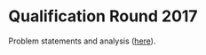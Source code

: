 # Qualification Round 2017 

Problem statements and analysis ([here](https://codingcompetitions.withgoogle.com/codejam/round/00000000002017f7)).
